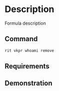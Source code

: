 # Description

Formula description

## Command

```bash
rit vkpr whoami remove
```

## Requirements

## Demonstration
